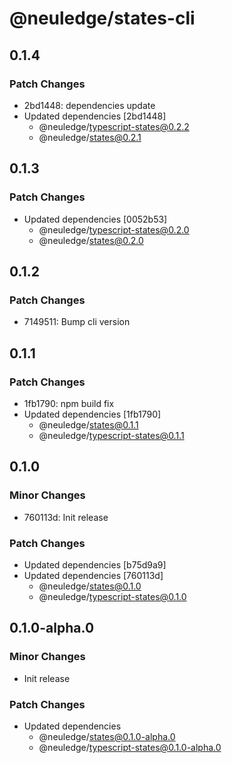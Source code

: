 # @neuledge/states-cli

## 0.1.4

### Patch Changes

- 2bd1448: dependencies update
- Updated dependencies [2bd1448]
  - @neuledge/typescript-states@0.2.2
  - @neuledge/states@0.2.1

## 0.1.3

### Patch Changes

- Updated dependencies [0052b53]
  - @neuledge/typescript-states@0.2.0
  - @neuledge/states@0.2.0

## 0.1.2

### Patch Changes

- 7149511: Bump cli version

## 0.1.1

### Patch Changes

- 1fb1790: npm build fix
- Updated dependencies [1fb1790]
  - @neuledge/states@0.1.1
  - @neuledge/typescript-states@0.1.1

## 0.1.0

### Minor Changes

- 760113d: Init release

### Patch Changes

- Updated dependencies [b75d9a9]
- Updated dependencies [760113d]
  - @neuledge/states@0.1.0
  - @neuledge/typescript-states@0.1.0

## 0.1.0-alpha.0

### Minor Changes

- Init release

### Patch Changes

- Updated dependencies
  - @neuledge/states@0.1.0-alpha.0
  - @neuledge/typescript-states@0.1.0-alpha.0
